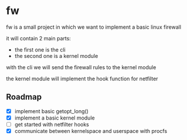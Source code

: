 # fw

fw is a small project in which we want to implement a basic linux firewall

it will contain 2 main parts:
  - the first one is the cli
  - the second one is a kernel module
 

with the cli we will send the firewall rules to the kernel module

the kernel module will implement the hook function for netfilter

## Roadmap

- [x] implement basic getopt_long()
- [x] implement a basic kernel module
- [ ] get started with netfilter hooks
- [x] communicate between kernelspace and userspace with procfs
